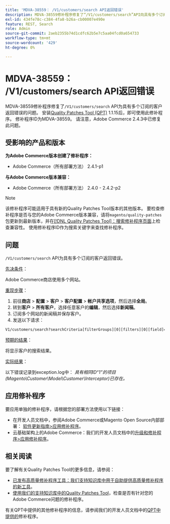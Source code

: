 ```yaml
---
title: 'MDVA-38559： /V1/customers/search API返回错误'
description: MDVA-38559修补程序修复了“/V1/customers/search”API向具有多个订阅的客户返回错误的问题。 安装[Quality Patches Tool (QPT)](/help/announcements/adobe-commerce-announcements/magento-quality-patches-released-new-tool-to-self-serve-quality-patches.md) 1.1.15后，即可使用此修补程序。 修补程序ID为MDVA-38559。 请注意，Adobe Commerce 2.4.3中已修复此问题。
exl-id: 434fe78c-c384-4fa8-b26a-cb00007e490e
feature: REST, Search
role: Admin
source-git-commit: 2aeb2355b74d1cdfc62b5e7c5aa04fcd0a654733
workflow-type: tm+mt
source-wordcount: '429'
ht-degree: 0%

---
```


# MDVA-38559： /V1/customers/search API返回错误

MDVA-38559修补程序修复了`/V1/customers/search` API为具有多个订阅的客户返回错误的问题。 安装[Quality Patches Tool (QPT)](/help/announcements/adobe-commerce-announcements/magento-quality-patches-released-new-tool-to-self-serve-quality-patches.md) 1.1.15后，即可使用此修补程序。 修补程序ID为MDVA-38559。 请注意，Adobe Commerce 2.4.3中已修复此问题。

## 受影响的产品和版本

**为Adobe Commerce版本创建了修补程序：**

* Adobe Commerce（所有部署方法） 2.4.1-p1

**与Adobe Commerce版本兼容：**

* Adobe Commerce（所有部署方法） 2.4.0 - 2.4.2-p2

>[!NOTE]
>
>该修补程序可能适用于具有新的Quality Patches Tool版本的其他版本。 要检查修补程序是否与您的Adobe Commerce版本兼容，请将`magento/quality-patches`包更新到最新版本，并在[[!DNL Quality Patches Tool]：搜索修补程序页面](https://experienceleague.adobe.com/tools/commerce-quality-patches/index.html?lang=zh-Hans)上检查兼容性。 使用修补程序ID作为搜索关键字来查找修补程序。

## 问题

`/V1/customers/search` API为具有多个订阅的客户返回错误。

<u>先决条件</u>：

Adobe Commerce商店使用多个网站。

<u>重现步骤</u>：

1. 前往&#x200B;**商店** > **配置** > **客户** > **客户配置** > **帐户共享选项**，然后选择&#x200B;**全局**。
1. 转到&#x200B;**客户** > **所有客户**，选择任意客户的&#x200B;**编辑**，然后选择&#x200B;**新闻稿**。
1. 订阅多个网站的新闻稿并保存客户。
1. 发送以下请求：

```REST API
V1/customers/search?searchCriteria[filterGroups][0][filters][0][field]=email&searchCriteria[filterGroups][0][filters][0][value]=test@example.com&searchCriteria[filterGroups][0][filters][0][conditionType]=eq
```

<u>预期的结果</u>：

将显示客户的搜索结果。

<u>实际结果</u>：

以下错误记录到exception.log中： *具有相同ID“1”的项目(Magento\Customer\Model\Customer\Interceptor)已存在。*

## 应用修补程序

要应用单独的修补程序，请根据您的部署方法使用以下链接：

* 在开发人员文档中，参阅Adobe Commerce或Magento Open Source内部部署： [软件更新指南>应用修补程序](https://experienceleague.adobe.com/zh-hans/docs/commerce-operations/tools/quality-patches-tool/usage)。
* 云基础架构上的Adobe Commerce：我们的开发人员文档中的[升级和修补程序>应用修补程序](https://experienceleague.adobe.com/zh-hans/docs/commerce-cloud-service/user-guide/develop/upgrade/apply-patches)。

## 相关阅读

要了解有关Quality Patches Tool的更多信息，请参阅：

* [已发布高质量修补程序工具：我们支持知识库中用于自助提供高质量修补程序的新工具](/help/announcements/adobe-commerce-announcements/magento-quality-patches-released-new-tool-to-self-serve-quality-patches.md)。
* [使用我们的支持知识库中的Quality Patches Tool](/help/support-tools/patches-available-in-qpt-tool/check-patch-for-magento-issue-with-magento-quality-patches.md)，检查是否有针对您的Adobe Commerce问题的修补程序。

有关QPT中提供的其他修补程序的信息，请参阅我们的开发人员文档中的[QPT中提供的](https://experienceleague.adobe.com/tools/commerce-quality-patches/index.html?lang=zh-Hans)修补程序。
